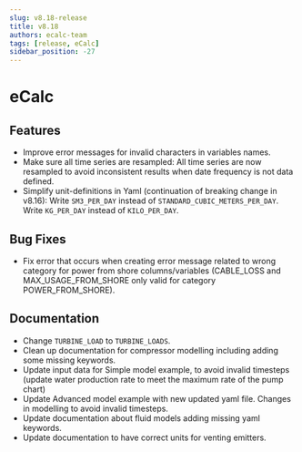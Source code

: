```yaml
---
slug: v8.18-release
title: v8.18
authors: ecalc-team
tags: [release, eCalc]
sidebar_position: -27
---
```


# eCalc

## Features
- Improve error messages for invalid characters in variables names.
- Make sure all time series are resampled: All time series are now resampled to avoid inconsistent results when date frequency is not data defined.
- Simplify unit-definitions in Yaml (continuation of breaking change in v8.16): Write `SM3_PER_DAY` instead of `STANDARD_CUBIC_METERS_PER_DAY`. Write `KG_PER_DAY` instead of `KILO_PER_DAY`.

## Bug Fixes
- Fix error that occurs when creating error message related to wrong category for power from shore columns/variables (CABLE_LOSS and MAX_USAGE_FROM_SHORE only valid for category POWER_FROM_SHORE).

## Documentation
- Change `TURBINE_LOAD` to `TURBINE_LOADS`.
- Clean up documentation for compressor modelling including adding some missing keywords.
- Update input data for Simple model example, to avoid invalid timesteps (update water production rate to meet the maximum rate of the pump chart)
- Update Advanced model example with new updated yaml file. Changes in modelling to avoid invalid timesteps.
- Update documentation about fluid models adding missing yaml keywords.
- Update documentation to have correct units for venting emitters.

